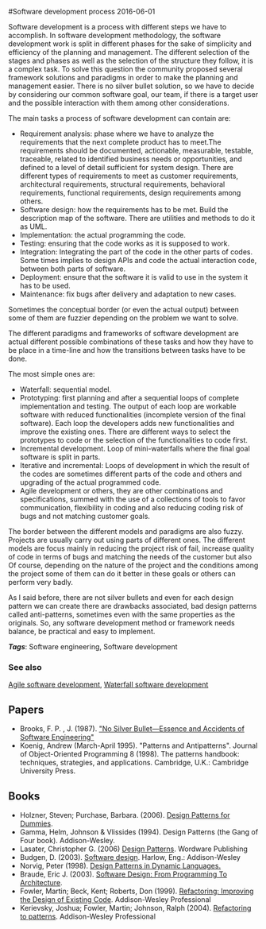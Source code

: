
#Software development process
2016-06-01

Software development is a process with different steps we have to accomplish.
In software development methodology, the software development work is split in different phases for the sake of simplicity and efficiency of the planning and management.
The different selection of the stages and phases as well as the selection of the structure they follow, it is a complex task. To solve this question the community proposed several framework solutions and paradigms in order to make the planning and management easier.
There is no silver bullet solution, so we have to decide by considering our common software goal, our team, if there is a target user and the possible interaction with them among other considerations.

The main tasks a process of software development can contain are:
- Requirement analysis: phase where we have to analyze the requirements that the next complete product has to meet.The requirements should be documented, actionable, measurable, testable, traceable, related to identified business needs or opportunities, and defined to a level of detail sufficient for system design.
There are different types of requirements to meet as customer requirements, architectural requirements, structural requirements, behavioral requirements, functional requirements, design requirements among others.
- Software design: how the requirements has to be met. Build the description map of the software. There are utilities and methods to do it as UML.
- Implementation: the actual programming the code.
- Testing: ensuring that the code works as it is supposed to work.
- Integration: Integrating the part of the code in the other parts of codes. Some times implies to design APIs and code the actual interaction code, between both parts of software.
- Deployment: ensure that the software it is valid to use in the system it has to be used.
- Maintenance: fix bugs after delivery and adaptation to new cases.

Sometimes the conceptual border (or even the actual output) between some of them are fuzzier depending on the problem we want to solve.

The different paradigms and frameworks of software development are actual different possible combinations of these tasks and how they have to be place in a time-line and how the transitions between tasks have to be done.

The most simple ones are:
- Waterfall: sequential model.
- Prototyping: first planning and after a sequential loops of complete implementation and testing. The output of each loop are workable software with reduced functionalities (incomplete version of the final software). Each loop the developers adds new functionalities and improve the existing ones. There are different ways to select the prototypes to code or the selection of the functionalities to code first.
- Incremental development. Loop of mini-waterfalls where the final goal software is split in parts.
- Iterative and incremental: Loops of development in which the result of the codes are sometimes different parts of the code and others and upgrading of the actual programmed code.
- Agile development or others, they are other combinations and specifications, summed with the use of a collections of tools to favor communication, flexibility in coding and also reducing coding risk of bugs and not matching customer goals.

The border between the different models and paradigms are also fuzzy. Projects are usually carry out using parts of different ones.
The different models are focus mainly in reducing the project risk of fail, increase quality of code in terms of bugs and matching the needs of the customer but also 
Of course, depending on the nature of the project and the conditions among the project some of them can do it better in these goals or others can perform very badly.

As I said before, there are not silver bullets and even for each design pattern we can create there are drawbacks associated, bad design patterns called anti-patterns, sometimes even with the same properties as the originals.
So, any software development method or framework needs balance, be practical and easy to implement.

***Tags***: Software engineering, Software development

### See also
[Agile software development](/agile_software_development), [Waterfall software development](/waterfall_software_development)
## Papers
* Brooks, F. P. , J. (1987). ["No Silver Bullet—Essence and Accidents of Software Engineering"](http://faculty.salisbury.edu/~xswang/Research/Papers/SERelated/no-silver-bullet.pdf)
* Koenig, Andrew (March-April 1995). "Patterns and Antipatterns". Journal of Object-Oriented Programming 8 (1998). The patterns handbook: techniques, strategies, and applications. Cambridge, U.K.: Cambridge University Press.

## Books
* Holzner, Steven; Purchase, Barbara. (2006). [Design Patterns for Dummies](https://www.goodreads.com/book/show/298107.Design_Patterns_for_Dummies).
* Gamma, Helm, Johnson & Vlissides (1994). Design Patterns (the Gang of Four book). Addison-Wesley.
* Lasater, Christopher G. (2006) [Design Patterns](https://www.goodreads.com/book/show/475634.Design_Patterns). Wordware Publishing
* Budgen, D. (2003). [Software design](). Harlow, Eng.: Addison-Wesley
* Norvig, Peter (1998). [Design Patterns in Dynamic Languages.](http://www.norvig.com/design-patterns/)
* Braude, Eric J. (2003). [Software Design: From Programming To Architecture](https://www.goodreads.com/book/show/4008807-software-design).
* Fowler, Martin; Beck, Kent; Roberts, Don (1999). [Refactoring: Improving the Design of Existing Code](https://www.goodreads.com/book/show/44936.Refactoring). Addison-Wesley Professional
* Kerievsky, Joshua; Fowler, Martin; Johnson, Ralph (2004). [Refactoring to patterns](https://www.goodreads.com/book/show/85041.Refactoring_to_Patterns). Addison-Wesley Professional



